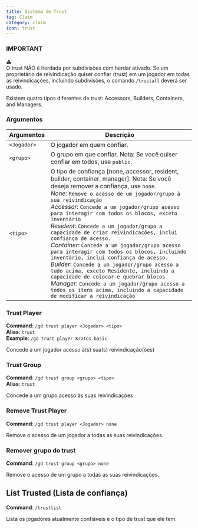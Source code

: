 ```yaml
---
title: Sistema de Trust
tag: Claim
category: claim
icon: trust
---
```


### IMPORTANT
:warning:  
O trust NÃO é herdada por subdivisões com herdar ativado. Se um proprietário de reivindicação quiser confiar (trust) em um jogador em todas as reivindicações, incluindo subdivisões, o comando `/trustall` deverá ser usado.

Existem quatro tipos diferentes de trust: Accessors, Builders, Containers, and Managers.

### Argumentos
| Argumentos | Descrição |
| --------- | ----------- |
| `<Jogador>`| O jogador em quem confiar. |
| `<grupo>` | O grupo em que confiar. Nota: Se você quiser confiar em todos, use `public`. |
| `<tipo>`  | O tipo de confiança [none, accessor, resident, builder, container, manager]. Nota: Se você deseja remover a confiança, use `none`. <br>*None*: `Remove o acesso de um jogador/grupo à sua reivindicação`<br>*Accessor*: `Concede a um jogador/grupo acesso para interagir com todos os blocos, exceto inventário`<br>*Resident*: `Concede a um jogador/grupo a capacidade de criar reivindicações, inclui confiança de acesso.`<br>*Container*: `Concede a um jogador/grupo acesso para interagir com todos os blocos, incluindo inventário, inclui confiança de acesso.`<br>*Builder*: `Concede a um jogador/grupo acesso a tudo acima, exceto Residente, incluindo a capacidade de colocar e quebrar blocos`<br>*Manager*: `Concede a um jogador/grupo acesso a todos os itens acima, incluindo a capacidade de modificar a reivindicação`  |

### Trust Player
**Command**: `/gd trust player <Jogador> <tipo>`  
**Alias**: `trust`  
**Example**: `/gd trust player Kratos basic`  

Concede a um jogador acesso à(s) sua(s) reivindicação(ões)

### Trust Group
**Command**: `/gd trust group <grupo> <tipo>`  
**Alias**: `trust`  

Concede a um grupo acesso às suas reivindicações

### Remove Trust Player
**Command**: `/gd trust player <Jogador> none`  

Remove o acesso de um jogador a todas as suas reivindicações.

### Remover grupo do trust
**Command**: `/gd trust group <grupo> none`  

Remove o acesso de um grupo a todas as suas reivindicações.

## List Trusted (Lista de confiança)
**Command**: `/trustlist` 

Lista os jogadores atualmente confiáveis e o tipo de trust que ele tem.